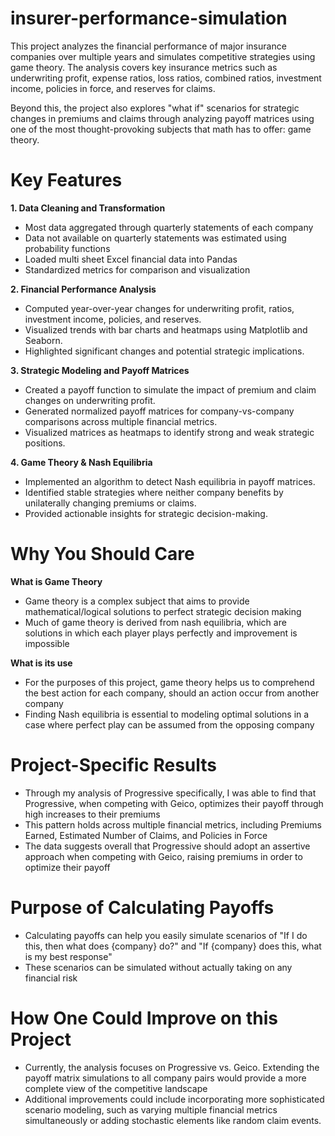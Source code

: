 # insurer-performance-simulation
This project analyzes the financial performance of major insurance companies over multiple years and simulates competitive strategies using game theory. The analysis covers key insurance metrics such as underwriting profit, expense ratios, loss ratios, combined ratios, investment income, policies in force, and reserves for claims.

Beyond this, the project also explores "what if" scenarios for strategic changes in premiums and claims through analyzing payoff matrices using one of the most thought-provoking subjects that math has to offer: game theory. 

# Key Features
**1. Data Cleaning and Transformation**
- Most data aggregated through quarterly statements of each company
- Data not available on quarterly statements was estimated using probability functions
- Loaded multi sheet Excel financial data into Pandas
- Standardized metrics for comparison and visualization

**2. Financial Performance Analysis**
- Computed year-over-year changes for underwriting profit, ratios, investment income, policies, and reserves.
- Visualized trends with bar charts and heatmaps using Matplotlib and Seaborn.
- Highlighted significant changes and potential strategic implications.

**3. Strategic Modeling and Payoff Matrices**
- Created a payoff function to simulate the impact of premium and claim changes on underwriting profit.
- Generated normalized payoff matrices for company-vs-company comparisons across multiple financial metrics.
- Visualized matrices as heatmaps to identify strong and weak strategic positions.

**4. Game Theory & Nash Equilibria**
- Implemented an algorithm to detect Nash equilibria in payoff matrices.
- Identified stable strategies where neither company benefits by unilaterally changing premiums or claims.
- Provided actionable insights for strategic decision-making.

# Why You Should Care

**What is Game Theory**
- Game theory is a complex subject that aims to provide mathematical/logical solutions to perfect strategic decision making
- Much of game theory is derived from nash equilibria, which are solutions in which each player plays perfectly and improvement is impossible

**What is its use**
- For the purposes of this project, game theory helps us to comprehend the best action for each company, should an action occur from another company
- Finding Nash equilibria is essential to modeling optimal solutions in a case where perfect play can be assumed from the opposing company

# Project-Specific Results
- Through my analysis of Progressive specifically, I was able to find that Progressive, when competing with Geico, optimizes their payoff through high increases to their premiums
- This pattern holds across multiple financial metrics, including Premiums Earned, Estimated Number of Claims, and Policies in Force
- The data suggests overall that Progressive should adopt an assertive approach when competing with Geico, raising premiums in order to optimize their payoff

# Purpose of Calculating Payoffs
- Calculating payoffs can help you easily simulate scenarios of "If I do this, then what does {company} do?" and "If {company} does this, what is my best response"
- These scenarios can be simulated without actually taking on any financial risk

# How One Could Improve on this Project
- Currently, the analysis focuses on Progressive vs. Geico. Extending the payoff matrix simulations to all company pairs would provide a more complete view of the competitive landscape
- Additional improvements could include incorporating more sophisticated scenario modeling, such as varying multiple financial metrics simultaneously or adding stochastic elements like random claim events.

